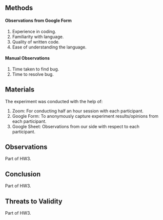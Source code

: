 ## Methods
#### Observations from Google Form
1. Experience in coding.
2. Familiarity with language.
3. Quality of written code.
4. Ease of understanding the language.

#### Manual Observations
1. Time taken to find bug.
2. Time to resolve bug.

## Materials
The experiment was conducted with the help of:
1. Zoom: For conducting half an hour session with each participant.
2. Google Form: To anonymously capture experiment results/opinions from each participant.
3. Google Sheet: Observations from our side with respect to each participant.

## Observations
Part of HW3.

## Conclusion
Part of HW3.

## Threats to Validity
Part of HW3.

